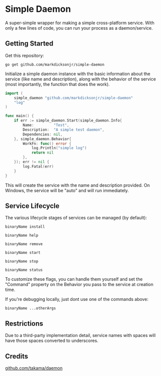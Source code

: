 # Simple Daemon

A super-simple wrapper for making a simple cross-platform service.  With only a few lines of code, you can
run your process as a daemon/service.

## Getting Started

Get this repository:

`go get github.com/markdicksonjr/simple-daemon`

Initialize a simple daemon instance with the basic information about the service (like name and description), along with 
the behavior of the service (most importantly, the function that does the work).

```go
import (
	simple_daemon "github.com/markdicksonjr/simple-daemon"
	"log"
)

func main() {
	if err := simple_daemon.Start(simple_daemon.Info{
		Name:         "Test",
		Description:  "A simple test daemon",
		Dependencies: nil,
	}, simple_daemon.Behavior{
		WorkFn: func() error {
			log.Println("simple log")
			return nil
		},
	}); err != nil {
		log.Fatal(err)
	}
}
```

This will create the service with the name and description provided.  On Windows, the service will be "auto" and will 
run immediately.

## Service Lifecycle

The various lifecycle stages of services can be managed (by default):

`binaryName install`

`binaryName help`

`binaryName remove`

`binaryName start`

`binaryName stop`

`binaryName status`

To customize these flags, you can handle them yourself and set the "Command" property on the Behavior you pass to the 
service at creation time.

If you're debugging locally, just dont use one of the commands above:

`binaryName ...otherArgs`

## Restrictions

Due to a third-party implementation detail, service names with spaces will have those spaces converted to underscores.

## Credits

[github.com/takama/daemon](http://github.com/takama/daemon)

